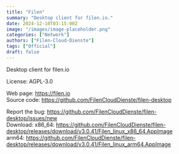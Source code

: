 ```yaml
---
title: "Filen"
summary: "Desktop client for filen.io."
date: 2024-12-10T03:15:00Z
image: "/images/image-placeholder.png"
categories: ["Network"]
authors: ["Filen-Cloud-Dienste"]
tags: ["Official"]
draft: false
---
```


Desktop client for filen.io

License: AGPL-3.0

Web page: <https://filen.io>  
Source code: <https://github.com/FilenCloudDienste/filen-desktop>

Report the bug: <https://github.com/FilenCloudDienste/filen-desktop/issues/new>  
Download:   x86_64: <https://github.com/FilenCloudDienste/filen-desktop/releases/download/v3.0.41/Filen_linux_x86_64.AppImage>  
            arm64: <https://github.com/FilenCloudDienste/filen-desktop/releases/download/v3.0.41/Filen_linux_arm64.AppImage>
